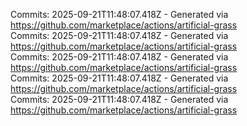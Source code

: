 Commits: 2025-09-21T11:48:07.418Z - Generated via https://github.com/marketplace/actions/artificial-grass
<br>
Commits: 2025-09-21T11:48:07.418Z - Generated via https://github.com/marketplace/actions/artificial-grass
<br>
Commits: 2025-09-21T11:48:07.418Z - Generated via https://github.com/marketplace/actions/artificial-grass
<br>
Commits: 2025-09-21T11:48:07.418Z - Generated via https://github.com/marketplace/actions/artificial-grass
<br>
Commits: 2025-09-21T11:48:07.418Z - Generated via https://github.com/marketplace/actions/artificial-grass
<br>
